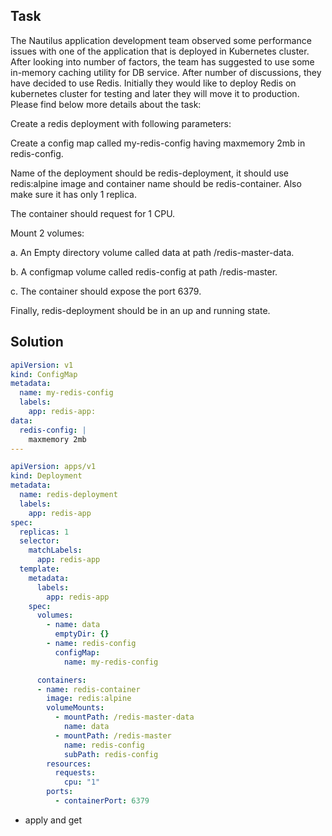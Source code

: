 ## Task

The Nautilus application development team observed some performance issues with one of the application that is deployed in Kubernetes cluster. 
After looking into number of factors, the team has suggested to use some in-memory caching utility for DB service. After number of discussions, 
they have decided to use Redis. Initially they would like to deploy Redis on kubernetes cluster for testing and later they will move it to production. 
Please find below more details about the task:

Create a redis deployment with following parameters:

Create a config map called my-redis-config having maxmemory 2mb in redis-config.

Name of the deployment should be redis-deployment, it should use
redis:alpine image and container name should be redis-container. Also make sure it has only 1 replica.

The container should request for 1 CPU.

Mount 2 volumes:

a. An Empty directory volume called data at path /redis-master-data.

b. A configmap volume called redis-config at path /redis-master.

c. The container should expose the port 6379.

Finally, redis-deployment should be in an up and running state.



## Solution

```yaml
apiVersion: v1
kind: ConfigMap
metadata:
  name: my-redis-config
  labels:
    app: redis-app:
data:
  redis-config: |
    maxmemory 2mb
---

apiVersion: apps/v1
kind: Deployment
metadata:
  name: redis-deployment
  labels: 
    app: redis-app
spec:
  replicas: 1
  selector:
    matchLabels:
      app: redis-app
  template:
    metadata:
      labels:
        app: redis-app
    spec:
      volumes:
        - name: data
          emptyDir: {}
        - name: redis-config
          configMap:
            name: my-redis-config

      containers:
      - name: redis-container
        image: redis:alpine
        volumeMounts:
          - mountPath: /redis-master-data
            name: data
          - mountPath: /redis-master
            name: redis-config
            subPath: redis-config
        resources:
          requests: 
            cpu: "1"
        ports:
          - containerPort: 6379
```

- apply and get
